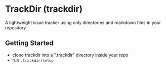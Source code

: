 # TrackDir (trackdir)

A lightweight issue tracker using only directories and markdown files in your repository.

## Getting Started
- clone trackdir into a ".trackdir" directory inside your repo
- run `.trackdir/setup`
